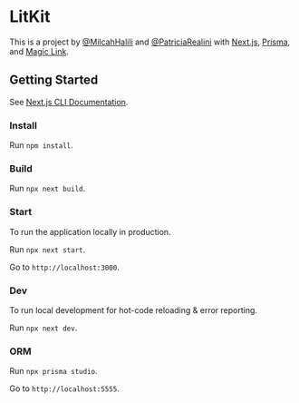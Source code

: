# LitKit

This is a project by [@MilcahHalili](https://github.com/MilcahHalili/) and [@PatriciaRealini](https://github.com/PatriciaRealini) with [Next.js](https://nextjs.org/), [Prisma](https://www.prisma.io/), and [Magic Link](https://magic.link/).

## Getting Started

See [Next.js CLI Documentation](https://nextjs.org/docs/api-reference/cli).


### Install

Run `npm install`.


### Build

Run `npx next build`.


### Start

To run the application locally in production.

Run `npx next start`.

Go to `http://localhost:3000`.


### Dev

To run local development for hot-code reloading & error reporting.

Run `npx next dev`.


### ORM

Run `npx prisma studio`.

Go to `http://localhost:5555`.
